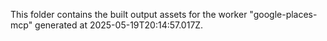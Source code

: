 This folder contains the built output assets for the worker "google-places-mcp" generated at 2025-05-19T20:14:57.017Z.